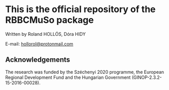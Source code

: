 
# This is the official repository of the RBBCMuSo package

Written by Roland HOLLÓS, Dóra HIDY

E-mail: <hollorol@protonmail.com>


## Acknowledgements

The research was funded by the Széchenyi 2020 programme, the European Regional Development Fund and the Hungarian Government (GINOP-2.3.2-15-2016-00028).

